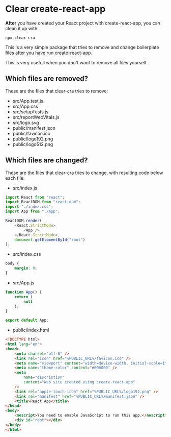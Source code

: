 # Clear create-react-app

**After** you have created your React project with create-react-app, you can clean it up with:

`npx clear-cra`

This is a very simple package that tries to remove and change boilerplate files after you have run create-react-app.

This is very usefull when you don't want to remove all files yourself.

## Which files are removed?

These are the files that clear-cra tries to remove:

- src/App.test.js
- src/App.css
- src/setupTests.js
- src/reportWebVitals.js
- src/logo.svg
- public/manifest.json
- public/favicon.ico
- public/logo192.png
- public/logo512.png

## Which files are changed?

These are the files that clear-cra tries to change, with resulting code below each file:

- src/index.js

```javascript
import React from "react";
import ReactDOM from "react-dom";
import "./index.css";
import App from "./App";

ReactDOM.render(
	<React.StrictMode>
		<App />
	</React.StrictMode>,
	document.getElementById("root")
);
```

- src/index.css

```css
body {
	margin: 0;
}
```

- src/App.js

```javascript
function App() {
	return (
		null
	);
}

export default App;
```

- public/index.html

```html
<!DOCTYPE html>
<html lang="en">
<head>
	<meta charset="utf-8" />
	<link rel="icon" href="%PUBLIC_URL%/favicon.ico" />
	<meta name="viewport" content="width=device-width, initial-scale=1" />
	<meta name="theme-color" content="#000000" />
	<meta
		name="description"
		content="Web site created using create-react-app"
	/>
	<link rel="apple-touch-icon" href="%PUBLIC_URL%/logo192.png" />
	<link rel="manifest" href="%PUBLIC_URL%/manifest.json" />
	<title>React App</title>
</head>
<body>
	<noscript>You need to enable JavaScript to run this app.</noscript>
	<div id="root"></div>
</body>
</html>
```
